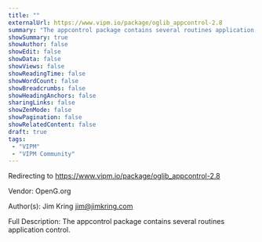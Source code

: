 ```yaml
---
title: ""
externalUrl: https://www.vipm.io/package/oglib_appcontrol-2.8
summary: "The appcontrol package contains several routines application control.."
showSummary: true
showAuthor: false
showEdit: false
showData: false
showViews: false
showReadingTime: false
showWordCount: false
showBreadcrumbs: false
showHeadingAnchors: false
sharingLinks: false
showZenMode: false
showPagination: false
showRelatedContent: false
draft: true
tags:
 - "VIPM"
 - "VIPM Community"
---
```


Redirecting to https://www.vipm.io/package/oglib_appcontrol-2.8

Vendor: OpenG.org

Author(s): Jim Kring <jim@jimkring.com>
 
Full Description:
The appcontrol package contains several routines application control.